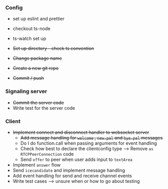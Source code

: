 ### Config
  * set up eslint and prettier
  * checkout ts-node
  * ts-watch set up 

  * ~~Set up directory - check ts convention~~ 
  * ~~Change package name~~
  * ~~Create a new git repo~~
  * ~~Commit / push~~

### Signaling server
  * ~~Commit the server code~~
  * Write test for the server code

### Client
  * ~~Implement connect and disconnect handler to websocket server~~
    * ~~Add message handling for `welcome` , `new-pal` and `bye-pal` messages~~
    *  Do I do function.call when passing arguments for event handling 
    * Check how best to declare the clientconfig type  -->  Remove `as RTCPPeerConnection` code
    * Send `offer` to peer when user adds input to `textArea`
  * Implement `answer` flow 
  * Send `icecandidate` and implement message handling
  * Add event handling for send and receive channel events 
  * Write test cases --> unsure when or how to go about testing 
